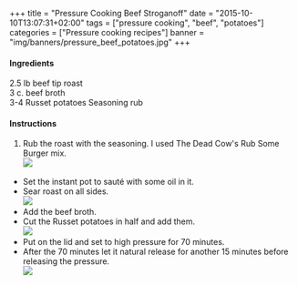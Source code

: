 +++
title = "Pressure Cooking Beef Stroganoff"
date = "2015-10-10T13:07:31+02:00"
tags = ["pressure cooking", "beef", "potatoes"]
categories = ["Pressure cooking recipes"]
banner = "img/banners/pressure_beef_potatoes.jpg"
+++

#### Ingredients
2.5 lb beef tip roast  
3 c. beef broth  
3-4 Russet potatoes
Seasoning rub
  
#### Instructions
1. Rub the roast with the seasoning. I used The Dead Cow's Rub Some Burger mix.    
![](/cook/img/banners/pressure_beef_potatoes_2.jpg)
* Set the instant pot to sauté with some oil in it.  
* Sear roast on all sides.  
![](/cook/img/banners/pressure_beef_potatoes_3.jpg)  
* Add the beef broth.  
* Cut the Russet potatoes in half and add them.    
![](/cook/img/banners/pressure_beef_potatoes_4.jpg)  
* Put on the lid and set to high pressure for 70 minutes.  
* After the 70 minutes let it natural release for another 15 minutes before releasing the pressure.  
![](/cook/img/banners/pressure_beef_potatoes_5.jpg)  